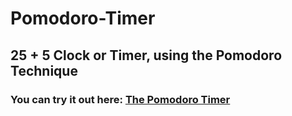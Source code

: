 # Pomodoro-Timer
## 25 + 5 Clock or Timer, using the Pomodoro Technique
### You can try it out here: [The Pomodoro Timer](https://bedwardvedicci.github.io/Pomodoro-Timer/)
